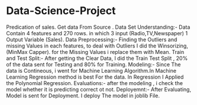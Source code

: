 # Data-Science-Project
Predication of sales.
Get data From Source .
Data Set Understanding:- Data Contain 4 features and 270 rows. in which 3 input (Radio,TV,Newspaper) 1 Output Variable (Sales).
Data Preprocessing:- Finding the Outliers and missing Values in each features, to deal with Outliers I did the Winsorizing, (MinMax Capper). for the Missing Values i replace them with Mean.
Train and Test Split:- After getting the Clear Data, I did the Train Test Split , 20% of the data sent for Testing and 80% for Training. 
Modeling:- Since The data is Contineous, i went for Machine Learning Algorithm.In Machine Learning Regression method is best For the data. In Regression I Applied the Polynomial Regression.
Evaluations:- after the modeling , i check the model whether it is predicting correct ot not.
Deployemnt:- After Evaluating, Model is sent for Deployment. I deploy The model in joblib File.
